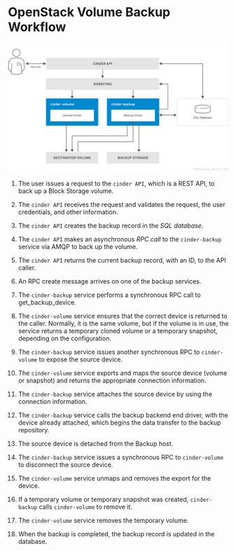 # OpenStack Volume Backup Workflow

![backup](./images/OpenStack_BlockStorage_backup.png)

1. The user issues a request to the `cinder API`, which is a REST API, to back up a Block Storage volume.

2. The `cinder API` receives the request and validates the request, the user credentials, and other information.

3. The `cinder API` creates the backup record in the _*SQL database*_.

4. The `cinder API` makes an asynchronous _*RPC call*_ to the `cinder-backup` service via AMQP to back up the volume.

5. The `cinder API` returns the current backup record, with an ID, to the API caller.

6. An RPC create message arrives on one of the backup services.

7. The `cinder-backup` service performs a synchronous RPC call to get_backup_device.

8. The `cinder-volume` service ensures that the correct device is returned to the caller. Normally, it is the same volume, but if the volume is in use, the service returns a temporary cloned volume or a temporary snapshot, depending on the configuration.

9. The `cinder-backup` service issues another synchronous RPC to `cinder-volume` to expose the source device.

10. The `cinder-volume` service exports and maps the source device (volume or snapshot) and returns the appropriate connection information.

11. The `cinder-backup` service attaches the source device by using the connection information.

12. The `cinder-backup` service calls the backup backend end driver, with the device already attached, which begins the data transfer to the backup repository.

13. The source device is detached from the Backup host.

14. The `cinder-backup` service issues a synchronous RPC to `cinder-volume` to disconnect the source device.

15. The `cinder-volume` service unmaps and removes the export for the device.

16. If a temporary volume or temporary snapshot was created, `cinder-backup` calls `cinder-volume` to remove it.

17. The `cinder-volume` service removes the temporary volume.

18. When the backup is completed, the backup record is updated in the database.
